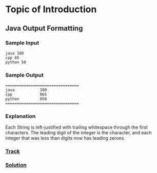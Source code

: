 Topic of Introduction
===
## Java Output Formatting

### Sample Input
```
java 100
cpp 65
python 50
```
### Sample Output
```
================================
java           100
cpp            065
python         050
================================
```
### Explanation
Each String is left-justified with trailing whitespace through the first  characters. The leading digit of the integer is the  character, and each integer that was less than  digits now has leading zeroes.
### [Track](https://www.hackerrank.com/challenges/java-output-formatting)
### [Solution](./introduction/OutputFormatting.java)
